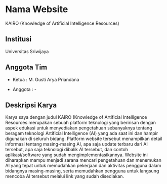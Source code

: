 # Nama Website 
KAIRO (Knowledge of Artificial Intelligence Resources)

## Institusi 
Universitas Sriwijaya

## Anggota Tim

*	Ketua : M. Gusti Arya Priandana

*	Anggota : -

## Deskripsi Karya

Karya saya dengan judul KAIRO (Knowledge of Artificial Intelligence Resources merupakan sebuah platform teknologi yang beririsan dengan aspek edukasi untuk menyediakan pengetahuan sebanyaknya tentang beragam teknologi Artificial Intelligence (AI) yang ada saat ini dan hampir digunakan di seluruh bidang. Platform website tersebut menampilkan detail informasi tentang masing-masing AI, apa saja update terbaru dari AI tersebut, apa saja teknologi dibalik AI tersebut, dan contoh aplikasi/software yang sudah mengimplementasikannya. Website ini diharapkan mampu menjadi sarana mencari pengetahuan dan menemukan AI yang tepat untuk memudahkan pekerjaan dan aktivitas pengguna dalam bidangnya masing-masing, serta memudahkan pengguna untuk langsung mencoba AI tersebut melalui link yang sudah disediakan.

